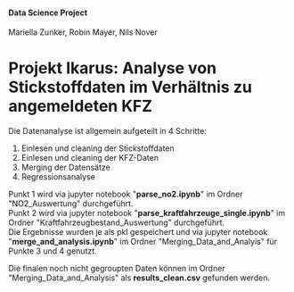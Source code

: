 #### Data Science Project
 Mariella Zunker, Robin Mayer, Nils Nover


# Projekt Ikarus: Analyse von Stickstoffdaten im Verhältnis zu angemeldeten KFZ

Die Datenanalyse ist allgemein aufgeteilt in 4 Schritte:

 1. Einlesen und cleaning der Stickstoffdaten 
 2. Einlesen und cleaning der KFZ-Daten
 3. Merging der Datensätze
 4. Regressionsanalyse

Punkt 1 wird via jupyter notebook "<b>parse_no2.ipynb</b>" im Ordner "NO2_Auswertung" durchgeführt.  
Punkt 2 wird via jupyter notebook "<b>parse_kraftfahrzeuge_single.ipynb</b>" im Ordner "Kraftfahrzeugbestand_Auswertung" durchgeführt.  
Die Ergebnisse wurden je als pkl gespeichert und via jupyter notebook "<b>merge_and_analysis.ipynb</b>" im Ordner "Merging_Data_and_Analyis"
für Punkte 3 und 4 genutzt.

Die finalen noch nicht gegroupten Daten können im Ordner "Merging_Data_and_Analysis" als <b>results_clean.csv</b> gefunden werden.
